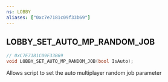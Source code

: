 ```yaml
---
ns: LOBBY
aliases: ["0xc7e7181c09f33b69"]
---
```

## LOBBY_SET_AUTO_MP_RANDOM_JOB

```c
// 0xC7E7181C09F33B69
void LOBBY_SET_AUTO_MP_RANDOM_JOB(bool IsAuto);
```

Allows script to set the auto multiplayer random job parameter

